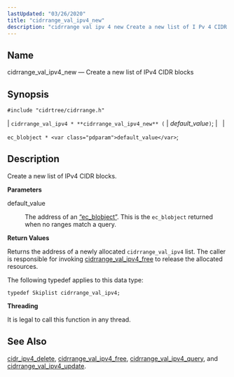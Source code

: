 ```yaml
---
lastUpdated: "03/26/2020"
title: "cidrrange_val_ipv4_new"
description: "cidrrange val ipv 4 new Create a new list of I Pv 4 CIDR blocks cidrrange val ipv 4 cidrrange val ipv 4 new default value ec blobject default value Create a new list of I Pv 4 CIDR blocks default value The address of an Section 68 17 ec..."
---
```


<a name="apis.cidrrange_val_ipv4_new"></a> 
## Name

cidrrange_val_ipv4_new — Create a new list of IPv4 CIDR blocks

## Synopsis

`#include "cidrtree/cidrrange.h"`

| `cidrrange_val_ipv4 * **cidrrange_val_ipv4_new** (` | <var class="pdparam">default_value</var>`)`; |   |

`ec_blobject * <var class="pdparam">default_value</var>`;<a name="idp48434304"></a> 
## Description

Create a new list of IPv4 CIDR blocks.

**<a name="idp48435520"></a> Parameters**

<dl class="variablelist">

<dt>default_value</dt>

<dd>

The address of an [“ec_blobject”](/momentum/3/3-api/structs-ec-blobject). This is the `ec_blobject` returned when no ranges match a query.

</dd>

</dl>

**<a name="idp48439312"></a> Return Values**

Returns the address of a newly allocated `cidrrange_val_ipv4` list. The caller is responsible for invoking [cidrrange_val_ipv4_free](/momentum/3/3-api/apis-cidrrange-val-ipv-4-free) to release the allocated resources.

The following typedef applies to this data type:

`typedef Skiplist cidrrange_val_ipv4;`

**<a name="idp48442752"></a> Threading**

It is legal to call this function in any thread.

<a name="idp48443856"></a> 
## See Also

[cidr_ipv4_delete](/momentum/3/3-api/apis-cidr-ipv-4-delete), [cidrrange_val_ipv4_free](/momentum/3/3-api/apis-cidrrange-val-ipv-4-free), [cidrrange_val_ipv4_query](/momentum/3/3-api/apis-cidrrange-val-ipv-4-query), and [cidrrange_val_ipv4_update](/momentum/3/3-api/apis-cidrrange-val-ipv-4-update).